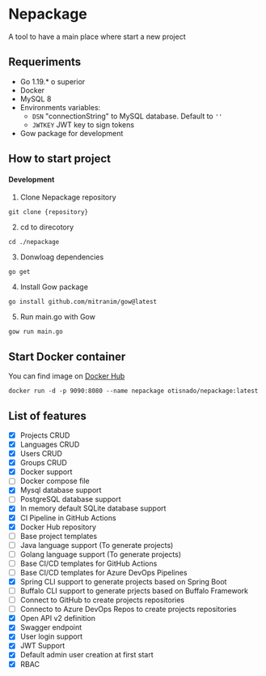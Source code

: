 # Nepackage

A tool to have a main place where start a new project

## Requeriments
- Go 1.19.* o superior
- Docker
- MySQL 8
- Environments variables:
  - `DSN` "connectionString" to MySQL database. Default to `''`
  - `JWTKEY` JWT key to sign tokens
- Gow package for development

## How to start project

#### Development
1. Clone Nepackage repository
```
git clone {repository} 
```
2. cd to direcotory
```
cd ./nepackage
```

3. Donwloag dependencies
```
go get
```

4. Install Gow package
```
go install github.com/mitranim/gow@latest
```
5. Run main.go with Gow
```
gow run main.go
```

## Start Docker container
You can find image on [Docker Hub](https://hub.docker.com/r/otisnado/nepackage)
```
docker run -d -p 9090:8080 --name nepackage otisnado/nepackage:latest
```

## List of features
- [x] Projects CRUD
- [x] Languages CRUD
- [x] Users CRUD
- [x] Groups CRUD
- [x] Docker support
- [ ] Docker compose file
- [x] Mysql database support
- [ ] PostgreSQL database support
- [x] In memory default SQLite database support
- [x] CI Pipeline in GitHub Actions
- [x] Docker Hub repository
- [ ] Base project templates
- [ ] Java language support (To generate projects)
- [ ] Golang language support (To generate projects)
- [ ] Base CI/CD templates for GitHub Actions
- [ ] Base CI/CD templates for Azure DevOps Pipelines
- [x] Spring CLI support to generate projects based on Spring Boot
- [ ] Buffalo CLI support to generate prjects based on Buffalo Framework
- [ ] Connect to GitHub to create projects repositories
- [ ] Connecto to Azure DevOps Repos to create projects repositories
- [x] Open API v2 definition
- [x] Swagger endpoint
- [x] User login support
- [x] JWT Support
- [x] Default admin user creation at first start
- [x] RBAC